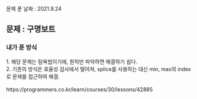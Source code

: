 문제 푼 날짜 : 2021.9.24

<h2>문제 : 구명보트</h2>

<h3>내가 푼 방식</h3>
<div>1. 해당 문제는 탐욕법이기에, 원칙만 파악하면 해결하기 쉽다.</div>
<div>2. 기존의 방식은 효율성 검사에서 떨어져, splice를 사용하는 대신 min, max의 index로 문제를 접근하여 해결.</div>

<br>
https://programmers.co.kr/learn/courses/30/lessons/42885